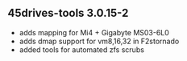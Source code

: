 ## 45drives-tools 3.0.15-2

* adds mapping for Mi4 + Gigabyte MS03-6L0
* adds dmap support for vm8,16,32 in F2stornado
* added tools for automated zfs scrubs